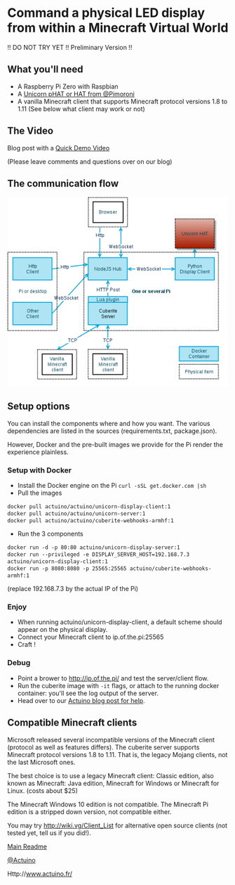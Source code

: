 # Command a physical LED display from within a Minecraft Virtual World

!! DO NOT TRY YET !! Preliminary Version !!

## What you'll need

* A Raspberry Pi Zero with Raspbian
* A [Unicorn pHAT or HAT from @Pimoroni](https://shop.pimoroni.com/products/unicorn-phat)
* A vanilla Minecraft client that supports Minecraft protocol versions 1.8 to 1.11
  (See below what client may work or not)

## The Video

Blog post with a [Quick Demo Video](http://www.actuino.fr/raspi/minecraft-raspberry.html)

(Please leave comments and questions over on our blog)

## The communication flow

![](https://raw.githubusercontent.com/actuino/unicorn-display/master/res/unicorn-minecraft.png)

## Setup options

You can install the components where and how you want.
The various dependencies are listed in the sources (requirements.txt, package.json).

However, Docker and the pre-built images we provide for the Pi render the experience plainless.

### Setup with Docker

* Install the Docker engine on the Pi `curl -sSL get.docker.com |sh`
* Pull the images
```
docker pull actuino/actuino/unicorn-display-client:1
docker pull actuino/actuino/unicorn-server:1
docker pull actuino/actuino/cuberite-webhooks-armhf:1
```
* Run the 3 components
```
docker run -d -p 80:80 actuino/unicorn-display-server:1
docker run --privileged -e DISPLAY_SERVER_HOST=192.168.7.3 actuino/unicorn-display-client:1
docker run -p 8080:8080 -p 25565:25565 actuino/cuberite-webhooks-armhf:1
```
(replace 192.168.7.3 by the actual IP of the Pi)

### Enjoy

* When running actuino/unicorn-display-client, a default scheme should appear on the physical display.
* Connect your Minecraft client to ip.of.the.pi:25565 
* Craft !

### Debug

* Point a brower to http://ip.of.the.pi/ and test the server/client flow.
* Run the cuberite image with `-it` flags, or attach to the running docker container: you'll see the log output of the server.
* Head over to our [Actuino blog post for help](http://www.actuino.fr/raspi/minecraft-raspberry.html).

## Compatible Minecraft clients

Microsoft released several incompatible versions of the Minecraft client (protocol as well as features differs).
The cuberite server supports Minecraft protocol versions 1.8 to 1.11. That is, the legacy Mojang clients, not the last Microsoft ones.

The best choice is to use a legacy Minecraft client: 
Classic edition, also known as Minecraft: Java edition, Minecraft for Windows or Minecraft for Linux.
(costs about $25)

The Minecraft Windows 10 edition is not compatible.
The Minecraft Pi edition is a stripped down version, not compatible either.

You may try http://wiki.vg/Client_List for alternative open source clients (not tested yet, tell us if you did!).


[Main Readme](../README.md)

[@Actuino](https://twitter.com/actuino)

Http://www.actuino.fr/

